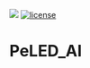 ![](https://img.shields.io/badge/version-1.0.0-blue)
[![license](https://img.shields.io/github/license/mashape/apistatus.svg?maxAge=2592000)]([https://github.com/MatAILab-NPU/PeLED_AI/blob/main/LICENSE](https://github.com/MatAILab-NPU/PeLED_AI/blob/main/LICENSE))


# PeLED_AI
